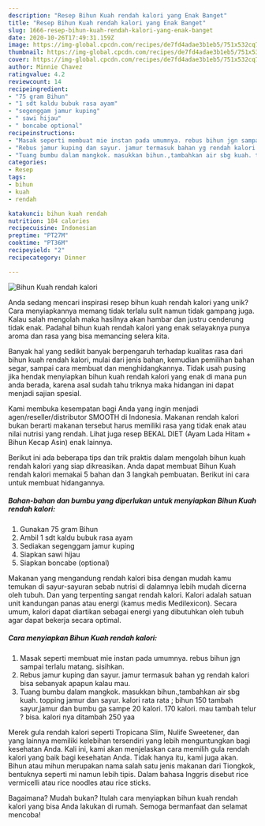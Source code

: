 ```yaml
---
description: "Resep Bihun Kuah rendah kalori yang Enak Banget"
title: "Resep Bihun Kuah rendah kalori yang Enak Banget"
slug: 1666-resep-bihun-kuah-rendah-kalori-yang-enak-banget
date: 2020-10-26T17:49:31.159Z
image: https://img-global.cpcdn.com/recipes/de7fd4adae3b1eb5/751x532cq70/bihun-kuah-rendah-kalori-foto-resep-utama.jpg
thumbnail: https://img-global.cpcdn.com/recipes/de7fd4adae3b1eb5/751x532cq70/bihun-kuah-rendah-kalori-foto-resep-utama.jpg
cover: https://img-global.cpcdn.com/recipes/de7fd4adae3b1eb5/751x532cq70/bihun-kuah-rendah-kalori-foto-resep-utama.jpg
author: Minnie Chavez
ratingvalue: 4.2
reviewcount: 14
recipeingredient:
- "75 gram Bihun"
- "1 sdt kaldu bubuk rasa ayam"
- "segenggam jamur kuping"
- " sawi hijau"
- " boncabe optional"
recipeinstructions:
- "Masak seperti membuat mie instan pada umumnya. rebus bihun jgn sampai terlalu matang. sisihkan."
- "Rebus jamur kuping dan sayur. jamur termasuk bahan yg rendah kalori bisa sebanyak apapun kalau mau."
- "Tuang bumbu dalam mangkok. masukkan bihun.,tambahkan air sbg kuah. topping jamur dan sayur. kalori rata rata ; bihun 150 tambah sayur,jamur dan bumbu ga sampe 20 kalori. 170 kalori. mau tambah telur ? bisa. kalori nya ditambah 250 yaa"
categories:
- Resep
tags:
- bihun
- kuah
- rendah

katakunci: bihun kuah rendah 
nutrition: 184 calories
recipecuisine: Indonesian
preptime: "PT27M"
cooktime: "PT36M"
recipeyield: "2"
recipecategory: Dinner

---
```



![Bihun Kuah rendah kalori](https://img-global.cpcdn.com/recipes/de7fd4adae3b1eb5/751x532cq70/bihun-kuah-rendah-kalori-foto-resep-utama.jpg)

Anda sedang mencari inspirasi resep bihun kuah rendah kalori yang unik? Cara menyiapkannya memang tidak terlalu sulit namun tidak gampang juga. Kalau salah mengolah maka hasilnya akan hambar dan justru cenderung tidak enak. Padahal bihun kuah rendah kalori yang enak selayaknya punya aroma dan rasa yang bisa memancing selera kita.

Banyak hal yang sedikit banyak berpengaruh terhadap kualitas rasa dari bihun kuah rendah kalori, mulai dari jenis bahan, kemudian pemilihan bahan segar, sampai cara membuat dan menghidangkannya. Tidak usah pusing jika hendak menyiapkan bihun kuah rendah kalori yang enak di mana pun anda berada, karena asal sudah tahu triknya maka hidangan ini dapat menjadi sajian spesial.

Kami membuka kesempatan bagi Anda yang ingin menjadi agen/reseller/distributor SMOOTH di Indonesia. Makanan rendah kalori bukan berarti makanan tersebut harus memiliki rasa yang tidak enak atau nilai nutrisi yang rendah. Lihat juga resep BEKAL DIET (Ayam Lada Hitam + Bihun Kecap Asin) enak lainnya.


Berikut ini ada beberapa tips dan trik praktis dalam mengolah bihun kuah rendah kalori yang siap dikreasikan. Anda dapat membuat Bihun Kuah rendah kalori memakai 5 bahan dan 3 langkah pembuatan. Berikut ini cara untuk membuat hidangannya.

<!--inarticleads1-->

##### Bahan-bahan dan bumbu yang diperlukan untuk menyiapkan Bihun Kuah rendah kalori:

1. Gunakan 75 gram Bihun
1. Ambil 1 sdt kaldu bubuk rasa ayam
1. Sediakan segenggam jamur kuping
1. Siapkan  sawi hijau
1. Siapkan  boncabe (optional)


Makanan yang mengandung rendah kalori bisa dengan mudah kamu temukan di sayur-sayuran sebab nutrisi di dalamnya lebih mudah dicerna oleh tubuh. Dan yang terpenting sangat rendah kalori. Kalori adalah satuan unit kandungan panas atau energi (kamus medis Medilexicon). Secara umum, kalori dapat diartikan sebagai energi yang dibutuhkan oleh tubuh agar dapat bekerja secara optimal. 

<!--inarticleads2-->

##### Cara menyiapkan Bihun Kuah rendah kalori:

1. Masak seperti membuat mie instan pada umumnya. rebus bihun jgn sampai terlalu matang. sisihkan.
1. Rebus jamur kuping dan sayur. jamur termasuk bahan yg rendah kalori bisa sebanyak apapun kalau mau.
1. Tuang bumbu dalam mangkok. masukkan bihun.,tambahkan air sbg kuah. topping jamur dan sayur. kalori rata rata ; bihun 150 tambah sayur,jamur dan bumbu ga sampe 20 kalori. 170 kalori. mau tambah telur ? bisa. kalori nya ditambah 250 yaa


Merek gula rendah kalori seperti Tropicana Slim, Nulife Sweetener, dan yang lainnya memiliki kelebihan tersendiri yang lebih menguntungkan bagi kesehatan Anda. Kali ini, kami akan menjelaskan cara memilih gula rendah kalori yang baik bagi kesehatan Anda. Tidak hanya itu, kami juga akan. Bihun atau mihun merupakan nama salah satu jenis makanan dari Tiongkok, bentuknya seperti mi namun lebih tipis. Dalam bahasa Inggris disebut rice vermicelli atau rice noodles atau rice sticks. 

Bagaimana? Mudah bukan? Itulah cara menyiapkan bihun kuah rendah kalori yang bisa Anda lakukan di rumah. Semoga bermanfaat dan selamat mencoba!
